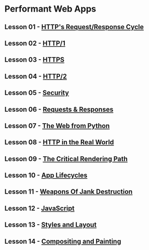 # Performant Web Apps

## Lesson 01 - [HTTP's Request/Response Cycle](https://github.com/TomerPacific/MobileWebSpecialistNanodegree/tree/master/Performant%20Web%20Apps/HTTP's%20Request-Response%20Cycle)

## Lesson 02 - [HTTP/1](https://github.com/TomerPacific/MobileWebSpecialistNanodegree/tree/master/Performant%20Web%20Apps/HTTP-1)

## Lesson 03 - [HTTPS](https://github.com/TomerPacific/MobileWebSpecialistNanodegree/tree/master/Performant%20Web%20Apps/HTTPS)

## Lesson 04 - [HTTP/2](https://github.com/TomerPacific/MobileWebSpecialistNanodegree/tree/master/Performant%20Web%20Apps/HTTP-2)

## Lesson 05 - [Security](https://github.com/TomerPacific/MobileWebSpecialistNanodegree/tree/master/Performant%20Web%20Apps/Lesson%2005%20-%20Security)

## Lesson 06 - [Requests & Responses](https://github.com/TomerPacific/MobileWebSpecialistNanodegree/tree/master/Performant%20Web%20Apps/Lesson%2006%20-%20Requests%20%26%20Responses)

## Lesson 07 - [The Web from Python](https://github.com/TomerPacific/MobileWebSpecialistNanodegree/tree/master/Performant%20Web%20Apps/Lesson%2007%20-%20The%20Web%20from%20Python)

## Lesson 08 - [HTTP in the Real World](https://github.com/TomerPacific/MobileWebSpecialistNanodegree/tree/master/Performant%20Web%20Apps/Lesson%2008%20-%20HTTP%20in%20the%20Real%20World)

## Lesson 09 - [The Critical Rendering Path](https://github.com/TomerPacific/MobileWebSpecialistNanodegree/tree/master/Performant%20Web%20Apps/Lesson%2009%20-%20The%20Critical%20Rendering%20Path)

## Lesson 10 - [App Lifecycles](https://github.com/TomerPacific/MobileWebSpecialistNanodegree/tree/master/Performant%20Web%20Apps/Lesson%2010%20-%20App%20Lifecycles)

## Lesson 11 - [Weapons Of Jank Destruction](https://github.com/TomerPacific/MobileWebSpecialistNanodegree/tree/master/Performant%20Web%20Apps/Lesson%2011%20-%20Weapons%20Of%20Jank%20Destruction)

## Lesson 12 - [JavaScript](https://github.com/TomerPacific/MobileWebSpecialistNanodegree/tree/master/Performant%20Web%20Apps/Lesson%2012%20-%20JavaScript)

## Lesson 13 - [Styles and Layout](https://github.com/TomerPacific/MobileWebSpecialistNanodegree/tree/master/Performant%20Web%20Apps/Lesson%2013%20-%20Styles%20and%20Layout)

## Lesson 14 - [Compositing and Painting](https://github.com/TomerPacific/MobileWebSpecialistNanodegree/tree/master/Performant%20Web%20Apps/Lesson%2014%20-%20Compositing%20and%20Painting)